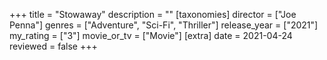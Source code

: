 +++
title = "Stowaway"
description = ""
[taxonomies]
director = ["Joe Penna"] 
genres = ["Adventure", "Sci-Fi", "Thriller"]
release_year = ["2021"]
my_rating = ["3"]
movie_or_tv = ["Movie"]
[extra]
date = 2021-04-24
reviewed = false
+++
